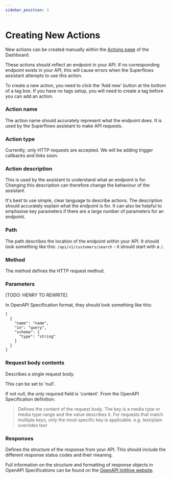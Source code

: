 ```yaml
---
sidebar_position: 3
---
```


# Creating New Actions

New actions can be created manually within the [Actions page](https://dashboard.superflows.ai/actions) of the Dashboard.

These actions should reflect an endpoint in your API. If no corresponding endpoint exists in your API, this will cause errors when the Superflows assistant attempts to use this action.

To create a new action, you need to click the 'Add new' button at the bottom of a tag box. If you have no tags setup, you will need to create a tag before you can add an action. 

### Action name

The action name should accurately represent what the endpoint does. It is used by the Superflows assistant to make API requests. 

### Action type

Currently, only HTTP requests are accepted. We will be adding trigger callbacks and links soon. 

### Action description

This is used by the assistant to understand what an endpoint is for. Changing this description can therefore change the behaviour of the assistant. 

It's best to use simple, clear language to describe actions. The description should accurately explain what the endpoint is for. It can also be helpful to emphasise key parameters if there are a large number of parameters for an endpoint. 

### Path

The path describes the location of the endpoint within your API. It should look something like this: `/api/v1/customers/search` - it should start with a `/`.

### Method

The method defines the HTTP request method. 

### Parameters

[TODO: HENRY TO REWRITE]

In OpenAPI Specification format, they should look something like this:

```
[
  {
    "name": "name",
    "in": "query",
    "schema": {
      "type": "string"
    }
  }
]
```

### Request body contents

Describes a single request body.

This can be set to 'null'.

If not null, the only required field is 'content'. From the OpenAPI Specification definition: 

>Defines the content of the request body. The key is a media type or media type range and the value describes it. For requests that match multiple keys, only the most specific key is applicable. e.g. text/plain overrides text

### Responses

Defines the structure of the response from your API. This should include the different response status codes and their meaning. 

Full information on the structure and formatting of response objects in OpenAPI Specifications can be found on the [OpenAPI Inititive website](https://spec.openapis.org/oas/v3.1.0#responses-object).
